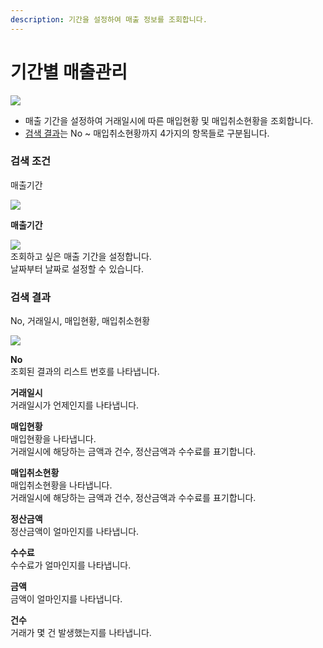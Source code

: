 ```yaml
---
description: 기간을 설정하여 매출 정보를 조회합니다.
---
```


# 기간별 매출관리

![](../.gitbook/assets/가맹점\_기간별매출관리.jpeg)

* 매출 기간을 설정하여 거래일시에 따른 매입현황 및 매입취소현황을 조회합니다.
* [검색 결과](undefined-2.md#undefined-1)는 No \~ 매입취소현황까지 4가지의 항목들로 구분됩니다.

### **검색 조건**

매출기간

![](../.gitbook/assets/가맹점\_기간별매출관리\_검색조건.jpeg)

**매출기간**

![](../.gitbook/assets/가맹점\_기간별매출조회\_매출기간.jpeg)\
조회하고 싶은 매출 기간을 설정합니다.\
날짜부터 날짜로 설정할 수 있습니다.











### **검색 결과**

No, 거래일시, 매입현황, 매입취소현황

![](../.gitbook/assets/가맹점\_기간별매출조회\_검색결과.jpeg)

**No**\
조회된 결과의 리스트 번호를 나타냅니다.



**거래일시**\
거래일시가 언제인지를 나타냅니다.



**매입현황**\
매입현황을 나타냅니다.\
거래일시에 해당하는 금액과 건수, 정산금액과 수수료를 표기합니다.



**매입취소현황**\
매입취소현황을 나타냅니다.\
거래일시에 해당하는 금액과 건수, 정산금액과 수수료를 표기합니다.



**정산금액**\
정산금액이 얼마인지를 나타냅니다.



**수수료**\
수수료가 얼마인지를 나타냅니다.



**금액**\
금액이 얼마인지를 나타냅니다.



**건수**\
거래가 몇 건 발생했는지를 나타냅니다.
